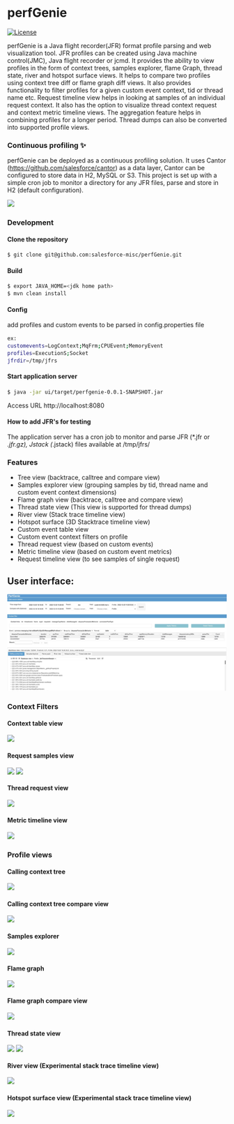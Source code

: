 # perfGenie

<a href="https://opensource.org/licenses/BSD-3-Clause" rel="nofollow"><img src="https://camo.githubusercontent.com/8ccf186e7288af6d88a1f6a930c0fcc4e7a8a9936b34e07629d815d1eab4d977/68747470733a2f2f696d672e736869656c64732e696f2f62616467652f4c6963656e73652d425344253230332d2d436c617573652d626c75652e737667" alt="License" data-canonical-src="https://img.shields.io/badge/License-BSD%203--Clause-blue.svg" style="max-width: 100%;"></a>

perfGenie is a Java flight recorder(JFR) format profile parsing and web visualization tool. JFR profiles can be created using Java machine control(JMC), Java flight recorder or jcmd. It provides the ability to view profiles in the form of context trees, samples explorer, flame Graph, thread state, river and hotspot surface views. It helps to compare two profiles using context tree diff or flame graph diff views. It also provides functionality to filter profiles for a given custom event context, tid or thread name etc. Request timeline view helps in looking at samples of an individual request context. It also has the option to visualize thread context request and context metric timeline views. The aggregation feature helps in combining profiles for a longer period. Thread dumps can also be converted into supported profile views.


### Continuous profiling ✨

perfGenie can be deployed as a continuous profiling solution. It uses Cantor (https://github.com/salesforce/cantor) as a data layer, Cantor can be configured to store data in H2, MySQL or S3. This project is set up with a simple cron job to monitor a directory for any JFR files, parse and store in H2 (default configuration).

<img src="https://github.com/salesforce-misc/perfGenie/blob/main/perfgenie/src/main/resources/static/images/flow.jpg?raw=true" width="500"  />

### Development

#### Clone the repository

```sh
$ git clone git@github.com:salesforce-misc/perfGenie.git
```

#### Build

```sh
$ export JAVA_HOME=<jdk home path>
$ mvn clean install
```

#### Config

add profiles and custom events to be parsed in config.properties file

```sh
ex:
customevents=LogContext;MqFrm;CPUEvent;MemoryEvent
profiles=ExecutionS;Socket
jfrdir=/tmp/jfrs
```

#### Start application server
```sh
$ java -jar ui/target/perfgenie-0.0.1-SNAPSHOT.jar
```
Access URL http://localhost:8080

#### How to add JFR's for testing
The application server has a cron job to monitor and parse JFR (*.jfr or *.jfr.gz), Jstack (*.jstack) files available at /tmp/jfrs/ 


### Features

- Tree view (backtrace, calltree and compare view)
- Samples explorer view (grouping samples by tid, thread name and custom event context dimensions)
- Flame graph view (backtrace, calltree and compare view)
- Thread state view (This view is supported for thread dumps)
- River view (Stack trace timeline view)
- Hotspot surface (3D Stacktrace timeline view)
- Custom event table view
- Custom event context filters on profile
- Thread request view (based on custom events)
- Metric timeline view (based on custom event metrics)
- Request timeline view (to see samples of single request)

## User interface:
<img src="https://github.com/salesforce-misc/perfGenie/blob/main/perfgenie/src/main/resources/static/images/ui.jpg?raw=true"   />

### Context Filters

#### Context table view
<img src="https://github.com/salesforce-misc/perfGenie/blob/main/perfgenie/src/main/resources/static/images/contexttable.jpg?raw=true"/>

#### Request samples view
<img src="https://github.com/salesforce-misc/perfGenie/blob/main/perfgenie/src/main/resources/static/images/showallrequests.jpg?raw=true"/>

<img src="https://github.com/salesforce-misc/perfGenie/blob/main/perfgenie/src/main/resources/static/images/requesttimeline.jpg?raw=true"/>

#### Thread request view
<img src="https://github.com/salesforce-misc/perfGenie/blob/main/perfgenie/src/main/resources/static/images/threadrequestview.jpg?raw=true"/>

#### Metric timeline view
<img src="https://github.com/salesforce-misc/perfGenie/blob/main/perfgenie/src/main/resources/static/images/metrictimelineview.jpg?raw=true"/>

### Profile views

#### Calling context tree
<img src="https://github.com/salesforce-misc/perfGenie/blob/main/perfgenie/src/main/resources/static/images/treeview.jpg?raw=true"/>

#### Calling context tree compare view
<img src="https://github.com/salesforce-misc/perfGenie/blob/main/perfgenie/src/main/resources/static/images/treeviewdiff.jpg?raw=true"/>

#### Samples explorer
<img src="https://github.com/salesforce-misc/perfGenie/blob/main/perfgenie/src/main/resources/static/images/samplesexplorer.jpg?raw=true"/>

#### Flame graph
<img src="https://github.com/salesforce-misc/perfGenie/blob/main/perfgenie/src/main/resources/static/images/flamegraph.jpg?raw=true"/>

#### Flame graph compare view
<img src="https://github.com/salesforce-misc/perfGenie/blob/main/perfgenie/src/main/resources/static/images/flamegraphdiff.jpg?raw=true"/>


#### Thread state view
<img src="https://github.com/salesforce-misc/perfGenie/blob/main/perfgenie/src/main/resources/static/images/threadstateview.jpg?raw=true"/>
<img src="https://github.com/salesforce-misc/perfGenie/blob/main/perfgenie/src/main/resources/static/images/threadstatepop.jpg?raw=true"/>

#### River view (Experimental stack trace timeline view)
<img src="https://github.com/salesforce-misc/perfGenie/blob/main/perfgenie/src/main/resources/static/images/riverview.jpg?raw=true"/>

#### Hotspot surface view (Experimental stack trace timeline view)
<img src="https://github.com/salesforce-misc/perfGenie/blob/main/perfgenie/src/main/resources/static/images/surfaceview.jpg?raw=true"/>




